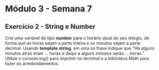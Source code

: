 # Módulo 3 - Semana 7
## Exercício 2 - String e Number

Crie uma variável do tipo **number** para o horário atual do seu relógio, de forma que as horas sejam a parte inteira e os minutos sejam a parte decimal. Usando **template string**, em uma só frase indique que “Há alguns minutos atrás eram ... horas e daqui a alguns minutos serão ... horas.”. Utilize o console.log() para imprimir no terminal e a biblioteca Math para fazer os arredondamentos.